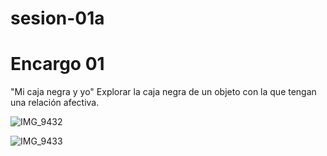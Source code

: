 # sesion-01a

# Encargo 01

"Mi caja negra y yo"
Explorar la caja negra de un objeto con la que tengan una relación afectiva.

![IMG_9432](https://github.com/user-attachments/assets/e8c55280-08df-455a-ad31-903d49376ecb)

![IMG_9433](https://github.com/user-attachments/assets/67a7fd80-87da-4e4f-958f-3fd9c2622da6)
